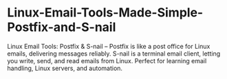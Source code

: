 # Linux-Email-Tools-Made-Simple-Postfix-and-S-nail
Linux Email Tools: Postfix &amp; S-nail – Postfix is like a post office for Linux emails, delivering messages reliably. S-nail is a terminal email client, letting you write, send, and read emails from Linux. Perfect for learning email handling, Linux servers, and automation.
